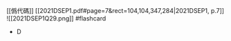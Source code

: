 [[僞代碼]]
[[2021DSEP1.pdf#page=7&rect=104,104,347,284|2021DSEP1, p.7]]
![[2021DSEP1Q29.png]] #flashcard 
- D
<!--ID: 1730727373126-->

